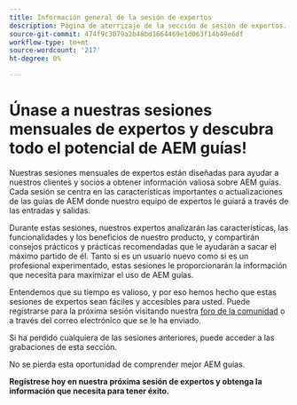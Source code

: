 ```yaml
---
title: Información general de la sesión de expertos
description: Página de aterrizaje de la sección de sesión de expertos.
source-git-commit: 474f9c3079a2b48bd1664469e1d063f14b49e6df
workflow-type: tm+mt
source-wordcount: '217'
ht-degree: 0%

---
```


# Únase a nuestras sesiones mensuales de expertos y descubra todo el potencial de AEM guías!

Nuestras sesiones mensuales de expertos están diseñadas para ayudar a nuestros clientes y socios a obtener información valiosa sobre AEM guías. Cada sesión se centra en las características importantes o actualizaciones de las guías de AEM donde nuestro equipo de expertos le guiará a través de las entradas y salidas.

Durante estas sesiones, nuestros expertos analizarán las características, las funcionalidades y los beneficios de nuestro producto, y compartirán consejos prácticos y prácticas recomendadas que le ayudarán a sacar el máximo partido de él. Tanto si es un usuario nuevo como si es un profesional experimentado, estas sesiones le proporcionarán la información que necesita para maximizar el uso de AEM guías.

Entendemos que su tiempo es valioso, y por eso hemos hecho que estas sesiones de expertos sean fáciles y accesibles para usted. Puede registrarse para la próxima sesión visitando nuestra [foro de la comunidad](https://experienceleaguecommunities.adobe.com/t5/experience-manager-guides/ct-p/aem-xml-documentation) o a través del correo electrónico que se le ha enviado.

Si ha perdido cualquiera de las sesiones anteriores, puede acceder a las grabaciones de esta sección.

No se pierda esta oportunidad de comprender mejor AEM guías.

**Regístrese hoy en nuestra próxima sesión de expertos y obtenga la información que necesita para tener éxito.**